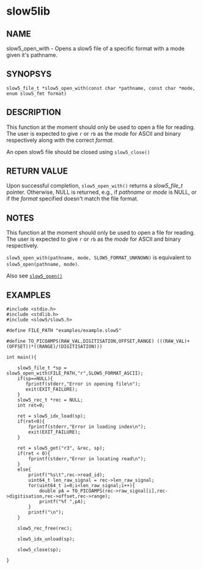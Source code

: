 # slow5lib

## NAME
slow5_open_with - Opens a slow5 file of a specific format with a mode given it's pathname.

## SYNOPSYS
`slow5_file_t *slow5_open_with(const char *pathname, const char *mode, enum slow5_fmt format)`

## DESCRIPTION
This function at the moment should only be used to open a file for reading. The user is expected to give `r` or `rb` as the *mode* for ASCII and binary respectively along with the correct *format*.

An open slow5 file should be closed using `slow5_close()`

## RETURN VALUE
Upon successful completion, `slow5_open_with()` returns a *slow5_file_t* pointer. Otherwise, NULL is returned, e.g., if *pathname* or *mode* is NULL, or if the *format* specified doesn't match the file format.


## NOTES
This function at the moment should only be used to open a file for reading. The user is expected to give `r` or `rb` as the *mode* for ASCII and binary respectively.

`slow5_open_with(pathname, mode, SLOW5_FORMAT_UNKNOWN)` is equivalent to `slow5_open(pathname, mode)`.

Also see [`slow5_open()`](slow5_open.md)

## EXAMPLES

```
#include <stdio.h>
#include <stdlib.h>
#include <slow5/slow5.h>

#define FILE_PATH "examples/example.slow5"

#define TO_PICOAMPS(RAW_VAL,DIGITISATION,OFFSET,RANGE) (((RAW_VAL)+(OFFSET))*((RANGE)/(DIGITISATION)))

int main(){

    slow5_file_t *sp = slow5_open_with(FILE_PATH,"r",SLOW5_FORMAT_ASCII);
    if(sp==NULL){
       fprintf(stderr,"Error in opening file\n");
       exit(EXIT_FAILURE);
    }
    slow5_rec_t *rec = NULL;
    int ret=0;

    ret = slow5_idx_load(sp);
    if(ret<0){
        fprintf(stderr,"Error in loading index\n");
        exit(EXIT_FAILURE);
    }

    ret = slow5_get("r3", &rec, sp);
    if(ret < 0){
        fprintf(stderr,"Error in locating read\n");
    }
    else{
        printf("%s\t",rec->read_id);
        uint64_t len_raw_signal = rec->len_raw_signal;
        for(uint64_t i=0;i<len_raw_signal;i++){
            double pA = TO_PICOAMPS(rec->raw_signal[i],rec->digitisation,rec->offset,rec->range);
            printf("%f ",pA);
        }
        printf("\n");
    }

    slow5_rec_free(rec);

    slow5_idx_unload(sp);

    slow5_close(sp);

}
```
